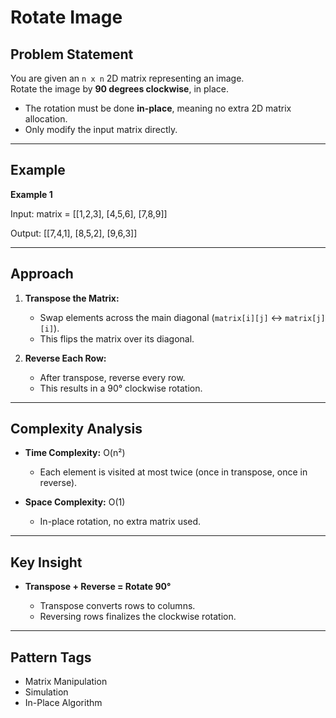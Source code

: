 # Rotate Image

## Problem Statement
You are given an `n x n` 2D matrix representing an image.  
Rotate the image by **90 degrees clockwise**, in place.  

- The rotation must be done **in-place**, meaning no extra 2D matrix allocation.  
- Only modify the input matrix directly.

---

## Example

**Example 1**

Input:  matrix = [[1,2,3],
                  [4,5,6],
                  [7,8,9]]

Output: [[7,4,1],
         [8,5,2],
         [9,6,3]]


---

## Approach

1. **Transpose the Matrix:**

   * Swap elements across the main diagonal (`matrix[i][j]` ↔ `matrix[j][i]`).
   * This flips the matrix over its diagonal.

2. **Reverse Each Row:**

   * After transpose, reverse every row.
   * This results in a 90° clockwise rotation.

---

## Complexity Analysis

* **Time Complexity:** O(n²)

  * Each element is visited at most twice (once in transpose, once in reverse).

* **Space Complexity:** O(1)

  * In-place rotation, no extra matrix used.

---

## Key Insight

* **Transpose + Reverse = Rotate 90°**

  * Transpose converts rows to columns.
  * Reversing rows finalizes the clockwise rotation.

---

## Pattern Tags

* Matrix Manipulation
* Simulation
* In-Place Algorithm


